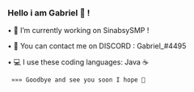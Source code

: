 ### Hello i am Gabriel 👋 !



• 🔭 I’m currently working on SinabsySMP !

• 📨 You can contact me on DISCORD : Gabriel_#4495
                
• 💻 I use these coding languages: Java ☕ 

     »»» Goodbye and see you soon I hope 👋
